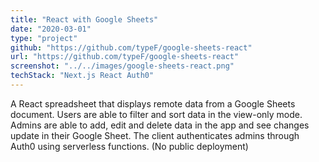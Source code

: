 ```yaml
---
title: "React with Google Sheets"
date: "2020-03-01"
type: "project"
github: "https://github.com/typeF/google-sheets-react"
url: "https://github.com/typeF/google-sheets-react"
screenshot: "../../images/google-sheets-react.png"
techStack: "Next.js React Auth0"
---
```


A React spreadsheet that displays remote data from a Google Sheets document. Users are able to filter and sort data in the view-only mode. Admins are able to add, edit and delete data in the app and see changes update in their Google Sheet. The client authenticates admins through Auth0 using serverless functions. (No public deployment)
